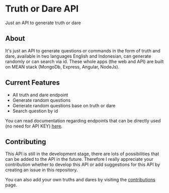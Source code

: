 # Truth or Dare API

Just an API to generate truth or dare

## About

It's just an API to generate questions or commands in the form of truth and dare, available in two languages English and Indonesian, can generate randomly or can search via id. These whole apps (the web and API) are built on MEAN stack (MongoDb, Express, Angular, NodeJs).

## Current Features

- All truth and dare endpoint
- Generate random questions
- Generate random questions base on truth or dare
- Search question by id

You can read documentation regarding endpoints that can be directly used (no need for API KEY) [here](https://tod-api.vercel.app/doc).

## Contributing

This API is still in the development stage, there are lots of possibilities that can be added to the API in the future. Therefore I really appreciate your contribution whether to develop this API or add suggestions for this API by creating an issue in this repository.

You can also add your own truths and dares by visiting the [contributions](https://tod-api.vercel.app/contributing) page.

